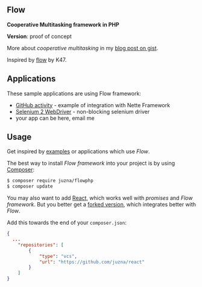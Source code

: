 ## Flow
**Cooperative Multitasking framework in PHP**

**Version**: proof of concept


More about *cooperative multitasking* in my [blog post on gist](https://gist.github.com/juzna/7194037).

Inspired by [flow](https://github.com/kaja47/flow) by K47.



## Applications
These sample applications are using Flow framework:
 - [GitHub activity](https://github.com/juzna/nette-sandbox-flow) - example of integration with Nette Framework
 - [Selenium 2 WebDriver](https://github.com/juzna/php-webdriver) - non-blocking selenium driver
 - your app can be here, email me



## Usage
Get inspired by [examples](https://github.com/juzna/flowphp/tree/master/examples) or applications which use *Flow*.


The best way to install *Flow framework* into your project is by using [Composer](http://getcomposer.org/):
```sh
$ composer require juzna/flowphp
$ composer update
```

You may also want to add [React](http://reactphp.org), which works well with *promises* and *Flow framework*.
But you better get a [forked version](https://github.com/juzna/react), which integrates better with *Flow*.

Add this towards the end of your `composer.json`:
```json
{
  ...
	"repositories": [
		{
			"type": "vcs",
			"url": "https://github.com/juzna/react"
		}
	]
}
```

